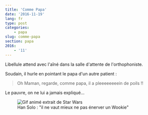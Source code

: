 ```yaml
---
title: 'Comme Papa'
date: '2016-11-19'
lang: fr
type: post
categories:
    - papa
slug: comme-papa
section: papa
2016:
    - '11'
---
```


Libellule attend avec l'aîné dans la salle d'attente de l'orthophoniste. 

<!-- more -->

Soudain, il hurle en pointant le papa d'un autre patient :

> Oh Maman, regarde, comme papa, il a pleeeeeeeein de poils !!

Le pauvre, on ne lui a jamais expliqué…

<figure>
  <img src="{{<fileFolder>}}upset_a_wookie.gif" alt="Gif animé extrait de Star Wars"/>
  <figcaption>Han Solo : "il ne vaut mieux ne pas énerver un Wookie"</figcaption>
</figure>